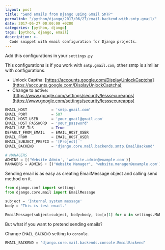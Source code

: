 ```yaml
---
layout: post
title: "Send emails from Django using Gmail SMTP"
permalink: "/python/django/2017/06/27/email-backend-with-smtp-gmail/"
date: 2017-06-27 00:00:00 +0200
categories: [python, django]
tags: [python, django, email]
description: >-
  Code snippet with email configuration for Django projects.
---
```


Add this configurations in your `settings.py`

This configurations is if you work with `smtp.gmail.com`, other smtp is similiar with configurations.

* Unlock Captha: [https://accounts.google.com/DisplayUnlockCaptcha](https://accounts.google.com/DisplayUnlockCaptcha)
* Change to active: [https://www.google.com/settings/security/lesssecureapps](https://www.google.com/settings/security/lesssecureapps)

```python
EMAIL_HOST           = 'smtp.gmail.com'
EMAIL_PORT           = 587
EMAIL_HOST_USER      = 'your_gmail@gmail.com'
EMAIL_HOST_PASSWORD  = 'your_password'
EMAIL_USE_TLS        = True
DEFAULT_FROM_EMAIL   = EMAIL_HOST_USER
EMAIL_FROM           = EMAIL_HOST_USER
EMAIL_SUBJECT_PREFIX = '[Project] '
EMAIL_BACKEND        = 'django.core.mail.backends.smtp.EmailBackend'

# MANAGERS
ADMINS = [('Website Admin', 'website.admin@example.com')]
MANAGERS = ADMINS + [('Website Manager', 'website.manager@example.com')]
```

Sending email is as easy as creating EmailMessage object and calling send method on it.

```python
from django.conf import settings
from django.core.mail import EmailMessage

subject = 'Internal system message'
body = "This is test email."

EmailMessage(subject=subject, body=body, to=[x[1] for x in settings.MANAGERS]).send()
```

But what if you want to pretend sending emails?

Change `EMAIL_BACKEND` setting to `console`.

```python
EMAIL_BACKEND = 'django.core.mail.backends.console.EmailBackend'
```

